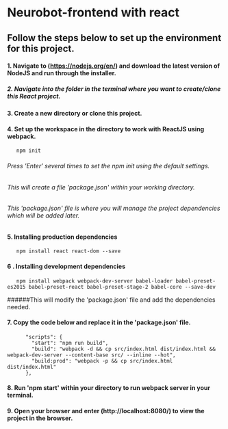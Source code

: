 # Neurobot-frontend with react

## Follow the steps below to set up the environment for this project.

#### 1. Navigate to (https://nodejs.org/en/) and download the latest version of NodeJS and run through the installer.

##### 2. Navigate into the folder in the terminal where you want to create/clone this React project.

#### 3. Create a new directory or clone this project.

#### 4. Set up the workspace in the directory to work with ReactJS using webpack.

```    npm init     ```

###### Press 'Enter' several times to set the npm init using the default settings.

###### This will create a file 'package.json' within your working directory.
###### This 'package.json' file is where you will manage the project dependencies which will be added later.

#### 5. Installing production dependencies

```    npm install react react-dom --save   ```

#### 6 . Installing development dependencies

```    npm install webpack webpack-dev-server babel-loader babel-preset-es2015 babel-preset-react babel-preset-stage-2 babel-core --save-dev    ```

######This will modify the 'package.json' file and add the dependencies needed.

#### 7. Copy the code below and replace it in the 'package.json' file.

```
      "scripts": {
        "start": "npm run build",
        "build": "webpack -d && cp src/index.html dist/index.html && webpack-dev-server --content-base src/ --inline --hot",
        "build:prod": "webpack -p && cp src/index.html dist/index.html"
      },
```

#### 8. Run 'npm start' within your directory to run webpack server in your terminal.

#### 9. Open your browser and enter (http://localhost:8080/) to view the project in the browser.